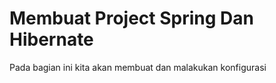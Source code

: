 # Membuat Project Spring Dan Hibernate

Pada bagian ini kita akan membuat dan malakukan konfigurasi 